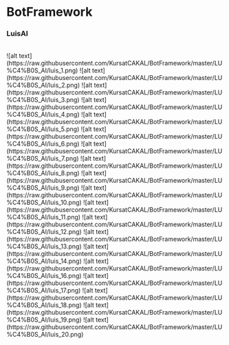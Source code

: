 <h1> BotFramework </h1>
<h3> LuisAI </h3> <br>
![alt text](https://raw.githubusercontent.com/KursatCAKAL/BotFramework/master/LU%C4%B0S_AI/luis_1.png)
![alt text](https://raw.githubusercontent.com/KursatCAKAL/BotFramework/master/LU%C4%B0S_AI/luis_2.png)
![alt text](https://raw.githubusercontent.com/KursatCAKAL/BotFramework/master/LU%C4%B0S_AI/luis_3.png)
![alt text](https://raw.githubusercontent.com/KursatCAKAL/BotFramework/master/LU%C4%B0S_AI/luis_4.png)
![alt text](https://raw.githubusercontent.com/KursatCAKAL/BotFramework/master/LU%C4%B0S_AI/luis_5.png)
![alt text](https://raw.githubusercontent.com/KursatCAKAL/BotFramework/master/LU%C4%B0S_AI/luis_6.png)
![alt text](https://raw.githubusercontent.com/KursatCAKAL/BotFramework/master/LU%C4%B0S_AI/luis_7.png)
![alt text](https://raw.githubusercontent.com/KursatCAKAL/BotFramework/master/LU%C4%B0S_AI/luis_8.png)
![alt text](https://raw.githubusercontent.com/KursatCAKAL/BotFramework/master/LU%C4%B0S_AI/luis_9.png)
![alt text](https://raw.githubusercontent.com/KursatCAKAL/BotFramework/master/LU%C4%B0S_AI/luis_10.png)
![alt text](https://raw.githubusercontent.com/KursatCAKAL/BotFramework/master/LU%C4%B0S_AI/luis_11.png)
![alt text](https://raw.githubusercontent.com/KursatCAKAL/BotFramework/master/LU%C4%B0S_AI/luis_12.png)
![alt text](https://raw.githubusercontent.com/KursatCAKAL/BotFramework/master/LU%C4%B0S_AI/luis_13.png)
![alt text](https://raw.githubusercontent.com/KursatCAKAL/BotFramework/master/LU%C4%B0S_AI/luis_14.png)
![alt text](https://raw.githubusercontent.com/KursatCAKAL/BotFramework/master/LU%C4%B0S_AI/luis_16.png)
![alt text](https://raw.githubusercontent.com/KursatCAKAL/BotFramework/master/LU%C4%B0S_AI/luis_17.png)
![alt text](https://raw.githubusercontent.com/KursatCAKAL/BotFramework/master/LU%C4%B0S_AI/luis_18.png)
![alt text](https://raw.githubusercontent.com/KursatCAKAL/BotFramework/master/LU%C4%B0S_AI/luis_19.png)
![alt text](https://raw.githubusercontent.com/KursatCAKAL/BotFramework/master/LU%C4%B0S_AI/luis_20.png)
